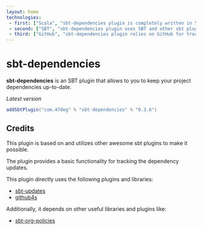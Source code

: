 ```yaml
---
layout: home
technologies:
 - first: ["Scala", "sbt-dependencies plugin is completely written in Scala"]
 - second: ["SBT", "sbt-dependencies plugin uses SBT and other sbt plugins"]
 - third: ["GitHub", "sbt-dependencies plugin relies on GitHub for tracking the dependency updates"]
---
```


# sbt-dependencies

**sbt-dependencies** is an SBT plugin that allows to you to keep your project dependencies up-to-date.

*Latest version*

[comment]: # (Start Replace)
```scala
addSbtPlugin("com.47deg" % "sbt-dependencies" % "0.3.6")
```

[comment]: # (End Replace)

## Credits

This plugin is based on and utilizes other awesome sbt plugins to make it possible.

The plugin provides a basic functionality for tracking the dependency updates.

This plugin directly uses the following plugins and libraries:

* [sbt-updates](https://github.com/rtimush/sbt-updates)
* [github4s](https://github.com/47deg/github4s)

Additionally, it depends on other useful libraries and plugins like:

* [sbt-org-policies](https://github.com/47deg/sbt-org-policies)